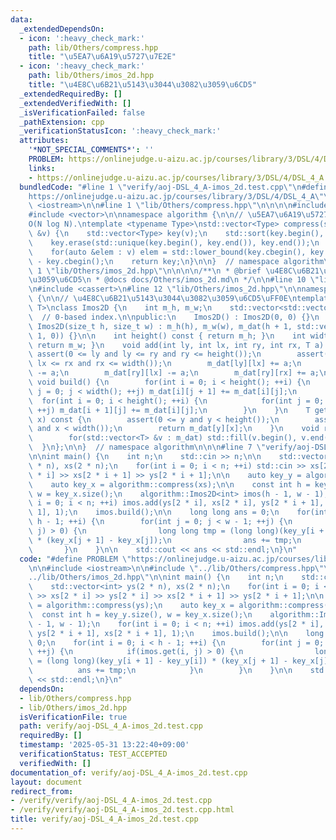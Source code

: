 ```yaml
---
data:
  _extendedDependsOn:
  - icon: ':heavy_check_mark:'
    path: lib/Others/compress.hpp
    title: "\u5EA7\u6A19\u5727\u7E2E"
  - icon: ':heavy_check_mark:'
    path: lib/Others/imos_2d.hpp
    title: "\u4E8C\u6B21\u5143\u3044\u3082\u3059\u6CD5"
  _extendedRequiredBy: []
  _extendedVerifiedWith: []
  _isVerificationFailed: false
  _pathExtension: cpp
  _verificationStatusIcon: ':heavy_check_mark:'
  attributes:
    '*NOT_SPECIAL_COMMENTS*': ''
    PROBLEM: https://onlinejudge.u-aizu.ac.jp/courses/library/3/DSL/4/DSL_4_A
    links:
    - https://onlinejudge.u-aizu.ac.jp/courses/library/3/DSL/4/DSL_4_A
  bundledCode: "#line 1 \"verify/aoj-DSL_4_A-imos_2d.test.cpp\"\n#define PROBLEM \"\
    https://onlinejudge.u-aizu.ac.jp/courses/library/3/DSL/4/DSL_4_A\"\n\n#include\
    \ <iostream>\n\n#line 1 \"lib/Others/compress.hpp\"\n\n\n\n#include <algorithm>\n\
    #include <vector>\n\nnamespace algorithm {\n\n// \u5EA7\u6A19\u5727\u7E2E\uFF0E\
    O(N log N).\ntemplate <typename Type>\nstd::vector<Type> compress(std::vector<Type>\
    \ &v) {\n    std::vector<Type> key(v);\n    std::sort(key.begin(), key.end());\n\
    \    key.erase(std::unique(key.begin(), key.end()), key.end());\n    key.shrink_to_fit();\n\
    \    for(auto &elem : v) elem = std::lower_bound(key.cbegin(), key.cend(), elem)\
    \ - key.cbegin();\n    return key;\n}\n\n}  // namespace algorithm\n\n\n#line\
    \ 1 \"lib/Others/imos_2d.hpp\"\n\n\n\n/**\n * @brief \u4E8C\u6B21\u5143\u3044\u3082\
    \u3059\u6CD5\n * @docs docs/Others/imos_2d.md\n */\n\n#line 10 \"lib/Others/imos_2d.hpp\"\
    \n#include <cassert>\n#line 12 \"lib/Others/imos_2d.hpp\"\n\nnamespace algorithm\
    \ {\n\n// \u4E8C\u6B21\u5143\u3044\u3082\u3059\u6CD5\uFF0E\ntemplate <typename\
    \ T>\nclass Imos2D {\n    int m_h, m_w;\n    std::vector<std::vector<T> > m_dat;\
    \  // 0-based index.\n\npublic:\n    Imos2D() : Imos2D(0, 0) {}\n    explicit\
    \ Imos2D(size_t h, size_t w) : m_h(h), m_w(w), m_dat(h + 1, std::vector<T>(w +\
    \ 1, 0)) {}\n\n    int height() const { return m_h; }\n    int width() const {\
    \ return m_w; }\n    void add(int ly, int lx, int ry, int rx, T a) {\n       \
    \ assert(0 <= ly and ly <= ry and ry <= height());\n        assert(0 <= lx and\
    \ lx <= rx and rx <= width());\n        m_dat[ly][lx] += a;\n        m_dat[ly][rx]\
    \ -= a;\n        m_dat[ry][lx] -= a;\n        m_dat[ry][rx] += a;\n    }\n   \
    \ void build() {\n        for(int i = 0; i < height(); ++i) {\n            for(int\
    \ j = 0; j < width(); ++j) m_dat[i][j + 1] += m_dat[i][j];\n        }\n      \
    \  for(int i = 0; i < height(); ++i) {\n            for(int j = 0; j < width();\
    \ ++j) m_dat[i + 1][j] += m_dat[i][j];\n        }\n    }\n    T get(int y, int\
    \ x) const {\n        assert(0 <= y and y < height());\n        assert(0 <= x\
    \ and x < width());\n        return m_dat[y][x];\n    }\n    void reset() {\n\
    \        for(std::vector<T> &v : m_dat) std::fill(v.begin(), v.end(), 0);\n  \
    \  }\n};\n\n}  // namespace algorithm\n\n\n#line 7 \"verify/aoj-DSL_4_A-imos_2d.test.cpp\"\
    \n\nint main() {\n    int n;\n    std::cin >> n;\n\n    std::vector<int> ys(2\
    \ * n), xs(2 * n);\n    for(int i = 0; i < n; ++i) std::cin >> xs[2 * i] >> ys[2\
    \ * i] >> xs[2 * i + 1] >> ys[2 * i + 1];\n\n    auto key_y = algorithm::compress(ys);\n\
    \    auto key_x = algorithm::compress(xs);\n\n    const int h = key_y.size(),\
    \ w = key_x.size();\n    algorithm::Imos2D<int> imos(h - 1, w - 1);\n    for(int\
    \ i = 0; i < n; ++i) imos.add(ys[2 * i], xs[2 * i], ys[2 * i + 1], xs[2 * i +\
    \ 1], 1);\n    imos.build();\n\n    long long ans = 0;\n    for(int i = 0; i <\
    \ h - 1; ++i) {\n        for(int j = 0; j < w - 1; ++j) {\n            if(imos.get(i,\
    \ j) > 0) {\n                long long tmp = (long long)(key_y[i + 1] - key_y[i])\
    \ * (key_x[j + 1] - key_x[j]);\n                ans += tmp;\n            }\n \
    \       }\n    }\n\n    std::cout << ans << std::endl;\n}\n"
  code: "#define PROBLEM \"https://onlinejudge.u-aizu.ac.jp/courses/library/3/DSL/4/DSL_4_A\"\
    \n\n#include <iostream>\n\n#include \"../lib/Others/compress.hpp\"\n#include \"\
    ../lib/Others/imos_2d.hpp\"\n\nint main() {\n    int n;\n    std::cin >> n;\n\n\
    \    std::vector<int> ys(2 * n), xs(2 * n);\n    for(int i = 0; i < n; ++i) std::cin\
    \ >> xs[2 * i] >> ys[2 * i] >> xs[2 * i + 1] >> ys[2 * i + 1];\n\n    auto key_y\
    \ = algorithm::compress(ys);\n    auto key_x = algorithm::compress(xs);\n\n  \
    \  const int h = key_y.size(), w = key_x.size();\n    algorithm::Imos2D<int> imos(h\
    \ - 1, w - 1);\n    for(int i = 0; i < n; ++i) imos.add(ys[2 * i], xs[2 * i],\
    \ ys[2 * i + 1], xs[2 * i + 1], 1);\n    imos.build();\n\n    long long ans =\
    \ 0;\n    for(int i = 0; i < h - 1; ++i) {\n        for(int j = 0; j < w - 1;\
    \ ++j) {\n            if(imos.get(i, j) > 0) {\n                long long tmp\
    \ = (long long)(key_y[i + 1] - key_y[i]) * (key_x[j + 1] - key_x[j]);\n      \
    \          ans += tmp;\n            }\n        }\n    }\n\n    std::cout << ans\
    \ << std::endl;\n}\n"
  dependsOn:
  - lib/Others/compress.hpp
  - lib/Others/imos_2d.hpp
  isVerificationFile: true
  path: verify/aoj-DSL_4_A-imos_2d.test.cpp
  requiredBy: []
  timestamp: '2025-05-31 13:22:40+09:00'
  verificationStatus: TEST_ACCEPTED
  verifiedWith: []
documentation_of: verify/aoj-DSL_4_A-imos_2d.test.cpp
layout: document
redirect_from:
- /verify/verify/aoj-DSL_4_A-imos_2d.test.cpp
- /verify/verify/aoj-DSL_4_A-imos_2d.test.cpp.html
title: verify/aoj-DSL_4_A-imos_2d.test.cpp
---
```

